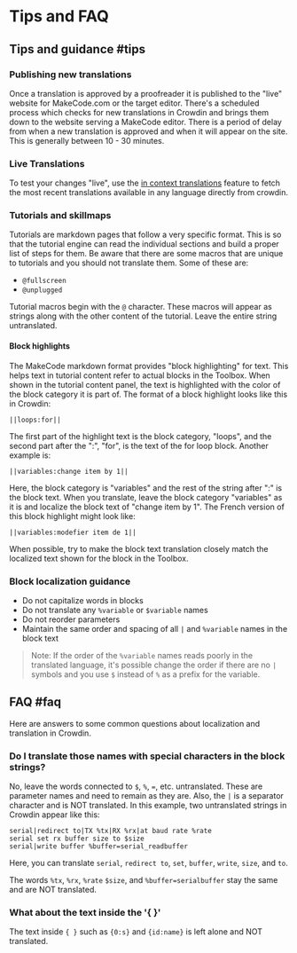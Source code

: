 # Tips and FAQ

## Tips and guidance #tips

### Publishing new translations <a name="newtranslations"></a>

Once a translation is approved by a proofreader it is published to the "live" website for MakeCode.com or the target editor. There's a scheduled process which checks for new translations in Crowdin and brings them down to the website serving a MakeCode editor. There is a period of delay from when a new translation is approved and when it will appear on the site. This is generally between 10 - 30 minutes.

### Live Translations <a name="livetranslations"></a>

To test your changes "live", use the [in context translations](#translations-in-context) feature to fetch the most recent translations available in any language directly from crowdin.

### Tutorials and skillmaps <a name="tutorialtranslations"></a>

Tutorials are markdown pages that follow a very specific format. This is so that the tutorial engine can read the individual sections and build a proper list of steps for them. Be aware that there are some macros that are unique to tutorials and you should not translate them. Some of these are:

* ``@fullscreen``
* ``@unplugged``

Tutorial macros begin with the `@` character. These macros will appear as strings along with the other content of the tutorial. Leave the entire string untranslated.

#### Block highlights

The MakeCode markdown format provides "block highlighting" for text. This helps text in tutorial content refer to actual blocks in the Toolbox. When shown in the tutorial content panel, the text is highlighted with the color of the block category it is part of. The format of a block highlight looks like this in Crowdin:

`` ||loops:for|| ``

The first part of the highlight text is the block category, "loops", and the second part after the ":", "for", is the text of the for loop block. Another example is:

`` ||variables:change item by 1|| ``

Here, the block category is "variables" and the rest of the string after ":" is the block text. When you translate, leave the block category "variables" as it is and localize the block text of "change item by 1". The French version of this block highlight might look like:

`` ||variables:modefier item de 1|| ``

When possible, try to make the block text translation closely match the localized text shown for the block in the Toolbox.

### Block localization guidance <a name="blockguidance"></a>

* Do not capitalize words in blocks
* Do not translate any ``%variable`` or ``$variable`` names
* Do not reorder parameters
* Maintain the same order and spacing of all ``|`` and ``%variable`` names in the block text
> Note: If the order of the ``%variable`` names reads poorly in the translated language, it's possible change the order if there are no ``|`` symbols and you use ``$`` instead of ``%`` as a prefix for the variable.

## FAQ #faq

Here are answers to some common questions about localization and translation in Crowdin.

### Do I translate those names with special characters in the block strings?

No, leave the words connected to `$`, `%`, `=`, etc. untranslated. These are parameter names and need to remain as they are. Also, the `|` is a separator character and is NOT translated. In this example, two untranslated strings in Crowdin appear like this:

```
serial|redirect to|TX %tx|RX %rx|at baud rate %rate
serial set rx buffer size to $size
serial|write buffer %buffer=serial_readbuffer
```

Here, you can translate `serial`, `redirect to`, `set`, `buffer`, `write`, `size`, and `to`.

The words `%tx`, `%rx`, `%rate` `$size`, and `%buffer=serialbuffer` stay the same and are NOT translated.

### What about the text inside the '{ }'

The text inside `{ }` such as `{0:s}` and `{id:name}` is left alone and NOT translated.
